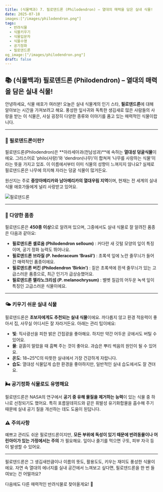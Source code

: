 ```yaml
---
title: (식물백과) 7. 필로덴드론 (Philodendron) – 열대의 매력을 담은 실내 식물!
date: 2025-07-18
images:["/images/philodendron.png"]
tags:
  - 반려식물
  - 식물키우기
  - 식물입문자
  - 식물수명
  - 공기정화
  - 필로덴드론
og_image:["/images/philodendron.png"]
draft: false
---
```


## 📚   (식물백과) 필로덴드론 (Philodendron) – 열대의 매력을 담은 실내 식물!

안녕하세요, 식물 애호가 여러분! 오늘은 실내 식물계의 인기 스타, **필로덴드론**에 대해 알아보는 시간을 가져보려고 해요. 풍성한 잎사귀와 독특한 생김새로 많은 사람들의 사랑을 받는 이 식물은, 사실 굉장히 다양한 종류와 이야기를 품고 있는 매력적인 식물이랍니다.

---

### 🍃 필로덴드론이란?

필로덴드론(Philodendron)은  **아라세아과(천남성과)**에 속하는 **열대성 덩굴식물**이에요. 그리스어로 ‘philo(사랑)’와 ‘dendron(나무)’이 합쳐져 ‘나무를 사랑하는 식물’이라는 뜻을 가지고 있죠. 이 이름에서부터 이미 식물의 성향이 느껴지지 않나요? 실제로 필로덴드론은 나무에 의지해 자라는 덩굴 식물이 많거든요.

원산지는 주로 **중앙아메리카와 남아메리카의 열대우림 지역**이며, 현재는 전 세계의 실내 식물 애호가들에게 널리 사랑받고 있어요.

![필로덴드론](/images/philodendron.png)

---
### 🌱 다양한 품종

필로덴드론은 **450종 이상**으로 알려져 있으며, 그중에서도 실내 식물로 잘 알려진 품종은 다음과 같아요:

- **필로덴드론 셀로움 (Philodendron selloum)** : 커다란 새 깃털 모양의 잎이 특징이며, 공기 정화 능력도 뛰어나요.   
- **필로덴드론 브라질 (P. hederaceum ‘Brasil’)** : 초록색 잎에 노란 줄무늬가 들어간 매력적인 품종이에요.
- **필로덴드론 버킨 (Philodendron ‘Birkin’)** : 짙은 초록색에 흰색 줄무늬가 있는 고급스러운 품종으로, 최근 인기가 급상승했어요.
- **필로덴드론 멜라노크리섬 (P. melanochrysum)** : 벨벳 질감의 어두운 녹색 잎이 특징인 고급스러운 식물이에요.

---
### 🌤️ 키우기 쉬운 실내 식물

필로덴드론은 **초보자에게도 추천되는 실내 식물**이에요. 까다롭지 않고 환경 적응력이 좋아서 집, 사무실 어디서든 잘 자라거든요. 아래는 관리 팁이에요:

- **빛**: 직사광선을 피한 밝은 간접광을 좋아해요. 하지만 약간 어두운 곳에서도 버틸 수 있어요.  
- **물**: 겉흙이 말랐을 때 흠뻑 주는 것이 좋아요. 과습은 뿌리 썩음의 원인이 될 수 있어요.
- **온도**: 18~25℃의 따뜻한 실내에서 가장 건강하게 자랍니다.
- **습도**: 열대성 식물답게 습한 환경을 좋아하지만, 일반적인 실내 습도에서도 잘 견뎌요.

### 🌬️ 공기정화 식물로도 유명해요

필로덴드론은 NASA의 연구에서 **공기 중 유해 물질을 제거하는 능력**이 있는 식물 중 하나로 선정되기도 했어요. 특히 포름알데히드와 같은 휘발성 유기화합물을 흡수해 주기 때문에 실내 공기 질을 개선하는 데도 도움이 된답니다.

### ⚠️ 주의사항

예쁘고 관리도 쉬운 필로덴드론이지만, **모든 부위에 독성이 있기 때문에 반려동물이나 어린아이가 있는 가정에서는 주의** 가 필요해요. 잎이나 줄기를 먹으면 구토, 피부 자극 등이 발생할 수 있어요.

---

필로덴드론은 그 생김새만큼이나 이름의 뜻도, 활용도도, 키우는 재미도 풍성한 식물이에요. 자연 속 열대의 에너지를 실내 공간에서 느껴보고 싶다면, 필로덴드론을 한 번 들여보는 건 어떨까요?

다음에도 다른 매력적인 반려식물로 찾아올게요! 🌱